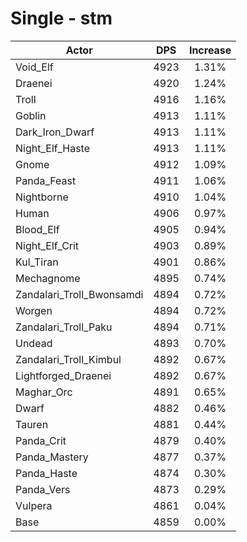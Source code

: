 # Single - stm
| Actor | DPS | Increase |
|---|:---:|:---:|
|Void_Elf|4923|1.31%|
|Draenei|4920|1.24%|
|Troll|4916|1.16%|
|Goblin|4913|1.11%|
|Dark_Iron_Dwarf|4913|1.11%|
|Night_Elf_Haste|4913|1.11%|
|Gnome|4912|1.09%|
|Panda_Feast|4911|1.06%|
|Nightborne|4910|1.04%|
|Human|4906|0.97%|
|Blood_Elf|4905|0.94%|
|Night_Elf_Crit|4903|0.89%|
|Kul_Tiran|4901|0.86%|
|Mechagnome|4895|0.74%|
|Zandalari_Troll_Bwonsamdi|4894|0.72%|
|Worgen|4894|0.72%|
|Zandalari_Troll_Paku|4894|0.71%|
|Undead|4893|0.70%|
|Zandalari_Troll_Kimbul|4892|0.67%|
|Lightforged_Draenei|4892|0.67%|
|Maghar_Orc|4891|0.65%|
|Dwarf|4882|0.46%|
|Tauren|4881|0.44%|
|Panda_Crit|4879|0.40%|
|Panda_Mastery|4877|0.37%|
|Panda_Haste|4874|0.30%|
|Panda_Vers|4873|0.29%|
|Vulpera|4861|0.04%|
|Base|4859|0.00%|

